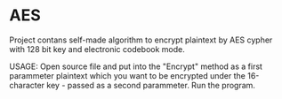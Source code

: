 # AES

Project contans self-made algorithm to encrypt plaintext by AES cypher with 128 bit key and electronic codebook mode.

USAGE:
Open source file and put into the "Encrypt" method as a first parammeter plaintext which you want to be encrypted
under the 16-character key - passed as a second parammeter.
Run the program.
